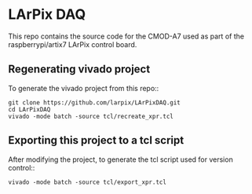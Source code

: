 # LArPix DAQ

This repo contains the source code for the CMOD-A7 used as part of the raspberrypi/artix7 LArPix control board.

## Regenerating vivado project

To generate the vivado project from this repo::

    git clone https://github.com/larpix/LArPixDAQ.git
    cd LArPixDAQ
    vivado -mode batch -source tcl/recreate_xpr.tcl

## Exporting this project to a tcl script

After modifying the project, to generate the tcl script used for version control::

    vivado -mode batch -source tcl/export_xpr.tcl
